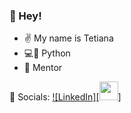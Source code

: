 ### 👋 Hey!

<!--
**TetianaKukhelna/TetianaKukhelna** is a ✨ _special_ ✨ repository because its `README.md` (this file) appears on your GitHub profile.

Here are some ideas to get you started:
- ✌️ My name is Tetiana
- 💻🐍 Python
- 🎤 Mentor
-->
- ✌️ My name is Tetiana
- 💻🐍 Python
- 🎤 Mentor
  
📎 Socials:
[![LinkedIn][<img src="https://fontawesome.com/icons/linkedin?style=brands" width="30"/>]](https://www.linkedin.com/in/tetiana-kukhelna/)
